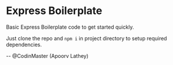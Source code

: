 # Express Boilerplate
Basic Express Boilerplate code to get started quickly.

Just clone the repo and ``npm i`` in project directory to setup required dependencies.

-- @CodinMaster (Apoorv Lathey)
